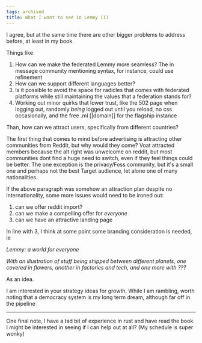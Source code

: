 ```yaml
---
tags: archived
title: What I want to see in Lemmy (1)
---
```


I agree, but at the same time there are other bigger problems to address before, at least in my book.

Things like

1. How can we make the federated Lemmy more seamless? The in message community mentioning syntax, for instance, could use refinement
2. How can we support different languages better?
3. Is it possible to avoid the space for radicles that comes with federated platforms while still maintaining the values that a federation stands for?
4. Working out minor quirks that lower trust, like the 502 page when logging out, randomly *being* logged out until you reload, no css occasionally, and the free .ml [[domain]] for the flagship instance

Than, how can we attract users, specifically from different countries?

The first thing that comes to mind before advertising is attracting other communities from Reddit, but why would they come? Voat attracted members because the alt right was unwelcome on reddit, but most communities dont find a huge need to switch, even if they feel things could be better. The one exception is the privacy/Foss community, but it's a small one and perhaps not the best Target audience, let alone one of many nationalities.

If the above paragraph was somehow an attraction plan despite no internationality, some more issues would need to be ironed out:

1. can we offer reddit import?
2. can we make a compelling offer for *everyone*
3. can we have an attractive landing page

In line with 3, I think at some point some branding consideration is needed, ie

*Lemmy: a world for everyone*

*With an illustration of stuff being shipped between different planets, one covered in flowers, another in factories and tech, and one more with ???*

As an idea.

I am interested in your strategy ideas for growth. While I am rambling, worth noting that a democracy system is my long term dream, although far off in the pipeline

---

One final note, I have a tad bit of experience in rust and have read the book. I might be interested in seeing if I can help out at all? (My schedule is super wonky)
